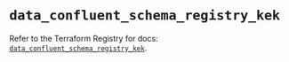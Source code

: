 # `data_confluent_schema_registry_kek`

Refer to the Terraform Registry for docs: [`data_confluent_schema_registry_kek`](https://registry.terraform.io/providers/confluentinc/confluent/2.11.0/docs/data-sources/schema_registry_kek).
